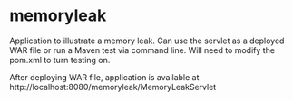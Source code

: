 memoryleak
==========

Application to illustrate a memory leak.  Can use the servlet as a deployed WAR file or run a Maven test via command line.  Will need to modify the pom.xml to turn testing on.

After deploying WAR file, application is available at http://localhost:8080/memoryleak/MemoryLeakServlet 
